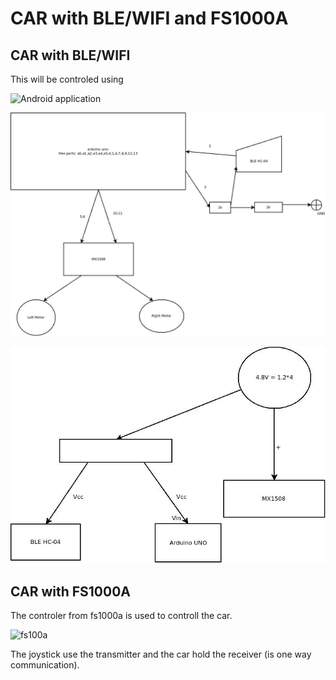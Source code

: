 # CAR with BLE/WIFI and FS1000A

## CAR with BLE/WIFI
This will be controled using 

![Android application](https://github.com/gdimitriu/DroidControlCenter)

![The logical connection](./docs/logical_connections.jpg)

![The power connection](./docs/power_lines.jpg)

## CAR with FS1000A

The controler from fs1000a is used to controll the car.

![fs100a](https://www.componentsinfo.com/fs1000a-433mhz-rf-transmitter-xy-mk-5v-receiver-module-explanation-pinout/)

The joystick use the transmitter and the car hold the receiver (is one way communication).
